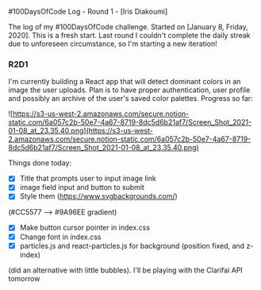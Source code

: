 #100DaysOfCode Log - Round 1 - [Iris Diakoumi]

The log of my #100DaysOfCode challenge. Started on [January 8, Friday, 2020]. This is a fresh start. Last round I couldn't complete the daily streak due to unforeseen circumstance, so I'm starting a new iteration!

### R2D1
I'm currently building a React app that will detect dominant colors in an image the user uploads. Plan is to have proper authentication, user profile and possibly an archive of the user's saved color palettes. Progress so far: 

![https://s3-us-west-2.amazonaws.com/secure.notion-static.com/6a057c2b-50e7-4a67-8719-8dc5d6b21af7/Screen_Shot_2021-01-08_at_23.35.40.png](https://s3-us-west-2.amazonaws.com/secure.notion-static.com/6a057c2b-50e7-4a67-8719-8dc5d6b21af7/Screen_Shot_2021-01-08_at_23.35.40.png)

Things done today:
- [x]  Title that prompts user to input image link
- [x]  image field input and button to submit
- [x]  Style them (https://www.svgbackgrounds.com/)

(#CC5577 —> #9A96EE gradient)

- [x]  Make button cursor pointer in index.css
- [x]  Change font in index.css
- [x]  particles.js and react-particles.js for background (position fixed, and z-index)

(did an alternative with little bubbles). 
I'll be playing with the Clarifai API tomorrow
